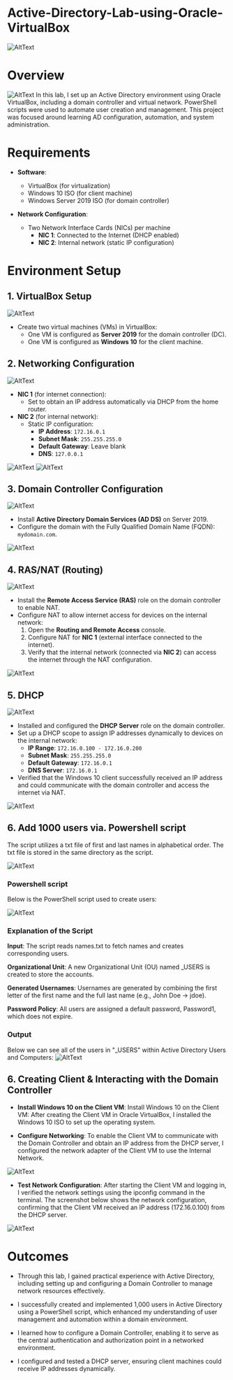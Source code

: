 # Active-Directory-Lab-using-Oracle-VirtualBox

![AltText](ad.png)

# Overview

![AltText](diagram.png)
In this lab, I set up an Active Directory environment using Oracle VirtualBox, including a domain controller and virtual network. PowerShell scripts were used to automate user creation and management. This project was focused around learning AD configuration, automation, and system administration.

# Requirements
- **Software**:
  - VirtualBox (for virtualization)
  - Windows 10 ISO (for client machine)
  - Windows Server 2019 ISO (for domain controller)
  
- **Network Configuration**:
  - Two Network Interface Cards (NICs) per machine
    - **NIC 1**: Connected to the Internet (DHCP enabled)
    - **NIC 2**: Internal network (static IP configuration)

# Environment Setup

## 1. VirtualBox Setup
![AltText](vm_manager.png)
- Create two virtual machines (VMs) in VirtualBox:
  - One VM is configured as **Server 2019** for the domain controller (DC).
  - One VM is configured as **Windows 10** for the client machine.

## 2. Networking Configuration
![AltText](diagram_nic.png)
- **NIC 1** (for internet connection):
  - Set to obtain an IP address automatically via DHCP from the home router.
- **NIC 2** (for internal network):
  - Static IP configuration:
    - **IP Address**: `172.16.0.1`
    - **Subnet Mask**: `255.255.255.0`
    - **Default Gateway**: Leave blank
    - **DNS**: `127.0.0.1`
  
![AltText](nic_internal.png)
![AltText](nic_config.png)

## 3. Domain Controller Configuration
![AltText](ad_domain_diagram.png)
- Install **Active Directory Domain Services (AD DS)** on Server 2019.
- Configure the domain with the Fully Qualified Domain Name (FQDN): `mydomain.com`.

![AltText](domain.png)

## 4. RAS/NAT (Routing)
![AltText](routing_diagram.png)
- Install the **Remote Access Service (RAS)** role on the domain controller to enable NAT.
- Configure NAT to allow internet access for devices on the internal network:
  1. Open the **Routing and Remote Access** console.
  2. Configure NAT for **NIC 1** (external interface connected to the internet).
  3. Verify that the internal network (connected via **NIC 2**) can access the internet through the NAT configuration.

![AltText](routing.png)

## 5. DHCP
![AltText](dhcp_diagram.png)
- Installed and configured the **DHCP Server** role on the domain controller.
- Set up a DHCP scope to assign IP addresses dynamically to devices on the internal network:
  - **IP Range**: `172.16.0.100 - 172.16.0.200`
  - **Subnet Mask**: `255.255.255.0`
  - **Default Gateway**: `172.16.0.1`
  - **DNS Server**: `172.16.0.1`
- Verified that the Windows 10 client successfully received an IP address and could communicate with the domain controller and access the internet via NAT.
  
![AltText](dhcp.png)

## 6. Add 1000 users via. Powershell script
The script utilizes a txt file of first and last names in alphabetical order. The txt file is stored in the same directory as the script.

![AltText](names.png)

### Powershell script
Below is the PowerShell script used to create users:

![AltText](powershell_script.png)

### Explanation of the Script
**Input**: The script reads names.txt to fetch names and creates corresponding users.


**Organizational Unit**: A new Organizational Unit (OU) named _USERS is created to store the accounts.


**Generated Usernames**: Usernames are generated by combining the first letter of the first name and the full last name (e.g., John Doe → jdoe).


**Password Policy**: All users are assigned a default password, Password1, which does not expire.



### Output
Below we can see all of the users in "_USERS" within Active Directory Users and Computers:
![AltText](users.png)

## 6. Creating Client & Interacting with the Domain Controller
- **Install Windows 10 on the Client VM**: Install Windows 10 on the Client VM: After creating the Client VM in Oracle VirtualBox, I installed the Windows 10 ISO to set up the operating system.


- **Configure Networking**: To enable the Client VM to communicate with the Domain Controller and obtain an IP address from the DHCP server, I configured the network adapter of the Client VM to use the Internal Network.


![AltText](client_settings.png)


- **Test Network Configuration**: After starting the Client VM and logging in, I verified the network settings using the ipconfig command in the terminal. The screenshot below shows the network configuration, confirming that the Client VM received an IP address (172.16.0.100) from the DHCP server.


![AltText](terminal.png)


# Outcomes
- Through this lab, I gained practical experience with Active Directory, including setting up and configuring a Domain Controller to manage network resources effectively.

- I successfully created and implemented 1,000 users in Active Directory using a PowerShell script, which enhanced my understanding of user management and automation within a domain environment.

- I learned how to configure a Domain Controller, enabling it to serve as the central authentication and authorization point in a networked environment.

- I configured and tested a DHCP server, ensuring client machines could receive IP addresses dynamically.
